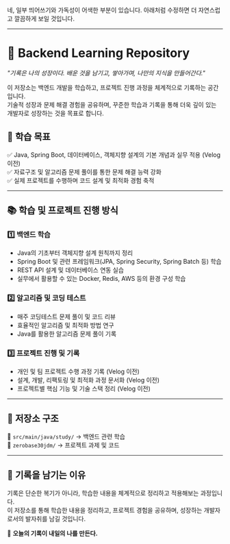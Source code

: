 네, 일부 띄어쓰기와 가독성이 어색한 부분이 있습니다. 아래처럼 수정하면 더 자연스럽고 깔끔하게 보일 것입니다.  

---

# 🚀 **Backend Learning Repository**  
*"기록은 나의 성장이다. 배운 것을 남기고, 쌓아가며, 나만의 지식을 만들어간다."*  

이 저장소는 백엔드 개발을 학습하고, 프로젝트 진행 과정을 체계적으로 기록하는 공간입니다.  
기술적 성장과 문제 해결 경험을 공유하며, 꾸준한 학습과 기록을 통해 더욱 깊이 있는 개발자로 성장하는 것을 목표로 합니다.  

## 📌 **학습 목표**  
✅ Java, Spring Boot, 데이터베이스, 객체지향 설계의 기본 개념과 실무 적용 (Velog 이전)  
✅ 자료구조 및 알고리즘 문제 풀이를 통한 문제 해결 능력 강화  
✅ 실제 프로젝트를 수행하며 코드 설계 및 최적화 경험 축적  

---

## 📚 **학습 및 프로젝트 진행 방식**  

### 1️⃣ **백엔드 학습**  
- Java의 기초부터 객체지향 설계 원칙까지 정리  
- Spring Boot 및 관련 프레임워크(JPA, Spring Security, Spring Batch 등) 학습  
- REST API 설계 및 데이터베이스 연동 실습  
- 실무에서 활용할 수 있는 Docker, Redis, AWS 등의 환경 구성 학습  

### 2️⃣ **알고리즘 및 코딩 테스트**  
- 매주 코딩테스트 문제 풀이 및 코드 리뷰  
- 효율적인 알고리즘 및 최적화 방법 연구  
- Java를 활용한 알고리즘 문제 풀이 기록  

### 3️⃣ **프로젝트 진행 및 기록**  
- 개인 및 팀 프로젝트 수행 과정 기록 (Velog 이전)  
- 설계, 개발, 리팩토링 및 최적화 과정 문서화 (Velog 이전)  
- 프로젝트별 핵심 기능 및 기술 스택 정리 (Velog 이전)  

---

## 📂 **저장소 구조**  

📂 `src/main/java/study/` → 백엔드 관련 학습  
📂 `zerobase30jdm/` → 프로젝트 과제 및 코드  

---

## 📖 **기록을 남기는 이유**  
기록은 단순한 복기가 아니라, 학습한 내용을 체계적으로 정리하고 적용해보는 과정입니다.  
이 저장소를 통해 학습한 내용을 정리하고, 프로젝트 경험을 공유하며, 성장하는 개발자로서의 발자취를 남길 것입니다.  

🚀 **오늘의 기록이 내일의 나를 만든다.**  
